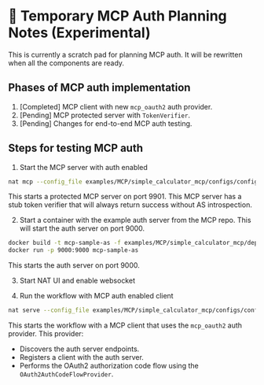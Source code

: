 <!--
SPDX-FileCopyrightText: Copyright (c) 2025, NVIDIA CORPORATION & AFFILIATES. All rights reserved.
SPDX-License-Identifier: Apache-2.0

Licensed under the Apache License, Version 2.0 (the "License");
you may not use this file except in compliance with the License.
You may obtain a copy of the License at

http://www.apache.org/licenses/LICENSE-2.0

Unless required by applicable law or agreed to in writing, software
distributed under the License is distributed on an "AS IS" BASIS,
WITHOUT WARRANTIES OR CONDITIONS OF ANY KIND, either express or implied.
See the License for the specific language governing permissions and
limitations under the License.
-->

# 🧪 Temporary MCP Auth Planning Notes (Experimental)
This is currently a scratch pad for planning MCP auth. It will be rewritten when all the components are ready.

## Phases of MCP auth implementation
1. [Completed] MCP client with new `mcp_oauth2` auth provider.
2. [Pending] MCP protected server with `TokenVerifier`.
3. [Pending] Changes for end-to-end MCP auth testing.

## Steps for testing MCP auth
1. Start the MCP server with auth enabled
```bash
nat mcp --config_file examples/MCP/simple_calculator_mcp/configs/config-mcp-server-auth.yml
```
This starts a protected MCP server on port 9901. This MCP server has a stub token verifier that will always return success without AS introspection.

2. Start a container with the example auth server from the MCP repo. This will start the auth server on port 9000.
```bash
docker build -t mcp-sample-as -f examples/MCP/simple_calculator_mcp/deploy_example_as/Dockerfile examples/MCP/simple_calculator_mcp/deploy_example_as/
docker run -p 9000:9000 mcp-sample-as
```
This starts the auth server on port 9000.

3. Start NAT UI and enable websocket

4. Run the workflow with MCP auth enabled client

```bash
nat serve --config_file examples/MCP/simple_calculator_mcp/configs/config-mcp-auth-dynamic.yml
```
This starts the workflow with a MCP client that uses the `mcp_oauth2` auth provider. This provider:
- Discovers the auth server endpoints.
- Registers a client with the auth server.
- Performs the OAuth2 authorization code flow using the `OAuth2AuthCodeFlowProvider`.
